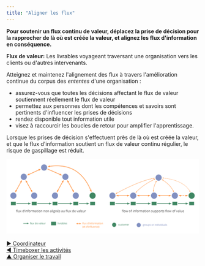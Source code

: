 ```yaml
---
title: "Aligner les flux"
---
```



**Pour soutenir un flux continu de valeur, déplacez la prise de décision pour la rapprocher de là où est créée la valeur, et alignez les flux d'information en conséquence.**

**Flux de valeur:** Les livrables voyageant traversant une organisation vers les clients ou d'autres intervenants.

Atteignez et maintenez l'alignement des flux à travers l'amélioration continue du corpus des <dfn data-info="Entente: Une ligne directrice, un processus ou protocole établi de le but de guider le flux de valeur.">ententes</dfn> d'une organisation :

- assurez-vous que toutes les décisions affectant le flux de valeur soutiennent réellement le flux de valeur
- permettez aux personnes dont les compétences et savoirs sont pertinents d'influencer les prises de décisions
- rendez disponible tout information utile
- visez à raccourcir les boucles de retour pour amplifier l'apprentissage.

Lorsque les prises de décision s'effectuent près de là où est créée la valeur, et que le flux d'information soutient un flux de valeur continu régulier, le risque de gaspillage est réduit.

![Aligner le flux d'informations pour soutenir le flux de valeur](img/workflow-and-value/align-flow.png)

[&#9654; Coordinateur](coordinator.html)<br/>[&#9664; Timeboxer les activités](timebox-activities.html)<br/>[&#9650; Organiser le travail](organizing-work.html)

